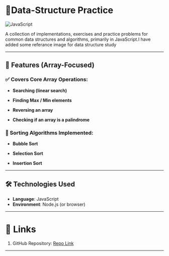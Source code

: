 # 🧩Data-Structure Practice

![JavaScript](https://img.shields.io/badge/JavaScript-F7DF1E?logo=javascript&logoColor=black)

A collection of implementations, exercises and practice problems for common data structures and algorithms, primarily in JavaScript.I have added some referance image for data structure study

---

## 🚀 Features (Array-Focused)

### ✅ Covers Core Array Operations:

- **Searching (linear search)**

- **Finding Max / Min elements**

- **Reversing an array**

- **Checking if an array is a palindrome**

### 🔁 Sorting Algorithms Implemented:

- **Bubble Sort**

- **Selection Sort**

- **Insertion Sort**

---

## 🛠️ Technologies Used

- **Language**: JavaScript  
- **Environment**: Node.js (or browser)

---
# 🔗 Links

1. GitHub Repository: [Repo Link](https://github.com/adhilunnikrishnan/Data-structure-practice) 

---
